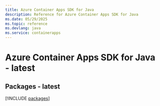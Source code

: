 ```yaml
---
title: Azure Container Apps SDK for Java
description: Reference for Azure Container Apps SDK for Java
ms.date: 05/29/2025
ms.topic: reference
ms.devlang: java
ms.service: containerapps
---
```

# Azure Container Apps SDK for Java - latest
## Packages - latest
[!INCLUDE [packages](container-apps-index.md)]